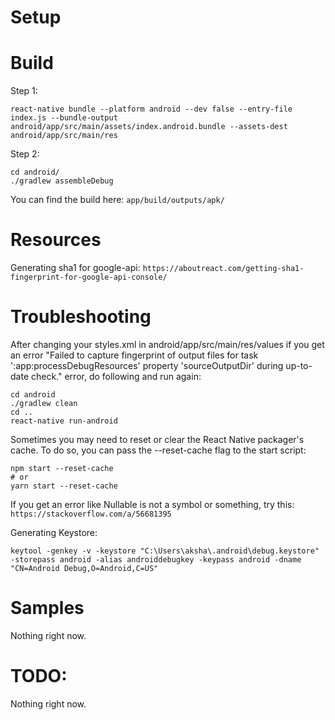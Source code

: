 # Setup

# Build

Step 1:

```
react-native bundle --platform android --dev false --entry-file index.js --bundle-output android/app/src/main/assets/index.android.bundle --assets-dest android/app/src/main/res
```

Step 2:

```
cd android/
./gradlew assembleDebug
```

You can find the build here: `app/build/outputs/apk/`

# Resources

Generating sha1 for google-api:
`https://aboutreact.com/getting-sha1-fingerprint-for-google-api-console/`

# Troubleshooting

After changing your styles.xml in android/app/src/main/res/values if you get an error "Failed to capture fingerprint of output files for task ':app:processDebugResources' property 'sourceOutputDir' during up-to-date check." error, do following and run again:

```
cd android
./gradlew clean
cd ..
react-native run-android
```

Sometimes you may need to reset or clear the React Native packager's cache. To do so, you can pass the --reset-cache flag to the start script:

```
npm start --reset-cache
# or
yarn start --reset-cache
```

If you get an error like Nullable is not a symbol or something, try this:
`https://stackoverflow.com/a/56681395`

Generating Keystore:

```
keytool -genkey -v -keystore "C:\Users\aksha\.android\debug.keystore" -storepass android -alias androiddebugkey -keypass android -dname "CN=Android Debug,O=Android,C=US"
```

# Samples

Nothing right now.

# TODO:

Nothing right now.
